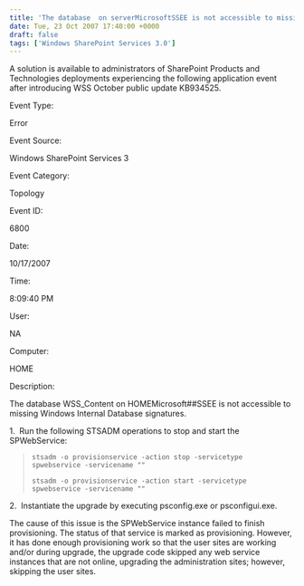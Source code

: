 ```yaml
---
title: 'The database  on serverMicrosoftSSEE is not accessible to missing Windows Internal Database signatures.'
date: Tue, 23 Oct 2007 17:40:00 +0000
draft: false
tags: ['Windows SharePoint Services 3.0']
---
```


A solution is available to administrators of SharePoint Products and Technologies deployments experiencing the following application event after introducing WSS October public update KB934525.

Event Type:

Error

Event Source:

Windows SharePoint Services 3

Event Category:

Topology

Event ID:

6800

Date:

10/17/2007

Time:

8:09:40 PM

User:

NA

Computer:

HOME

Description:

The database WSS\_Content on HOMEMicrosoft##SSEE is not accessible to missing Windows Internal Database signatures.

1.  Run the following STSADM operations to stop and start the SPWebService:

> `stsadm -o provisionservice -action stop -servicetype spwebservice -servicename ""`  
>   
> `stsadm -o provisionservice -action start -servicetype spwebservice -servicename ""`

2.  Instantiate the upgrade by executing psconfig.exe or psconfigui.exe.

The cause of this issue is the SPWebService instance failed to finish provisioning. The status of that service is marked as provisioning. However, it has done enough provisioning work so that the user sites are working and/or during upgrade, the upgrade code skipped any web service instances that are not online, upgrading the administration sites; however, skipping the user sites.